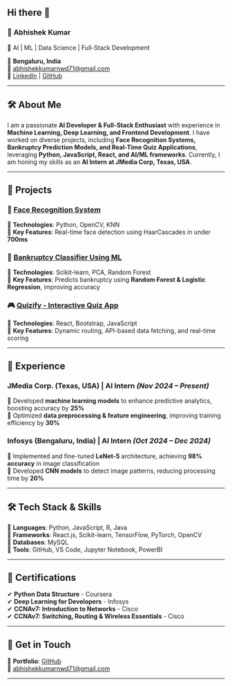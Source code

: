 ## Hi there 👋

### 📌 **Abhishek Kumar**  
🚀 AI | ML | Data Science | Full-Stack Development  

📍 **Bengaluru, India**  
📧 [abhishekkumarnwd71@gmail.com](mailto:abhishekkumarnwd71@gmail.com)  
🔗 [LinkedIn](https://www.linkedin.com/in/abhishek-kumar-a26b3522a/) | [GitHub](https://github.com/abhish12345)  

---  

## 🛠 **About Me**  
I am a passionate **AI Developer & Full-Stack Enthusiast** with experience in **Machine Learning, Deep Learning, and Frontend Development**. I have worked on diverse projects, including **Face Recognition Systems, Bankruptcy Prediction Models, and Real-Time Quiz Applications**, leveraging **Python, JavaScript, React, and AI/ML frameworks**. Currently, I am honing my skills as an **AI Intern at JMedia Corp, Texas, USA**.  

---  

## 🔬 **Projects**  
### 🚀 [Face Recognition System](https://github.com/abhish12345/Smart_Attendance_using_camera)  
🔹 **Technologies**: Python, OpenCV, KNN  
🔹 **Key Features**: Real-time face detection using HaarCascades in under **700ms**  

### 🧠 [Bankruptcy Classifier Using ML](https://github.com/abhish12345/Bankruptcy)  
🔹 **Technologies**: Scikit-learn, PCA, Random Forest  
🔹 **Key Features**: Predicts bankruptcy using **Random Forest & Logistic Regression**, improving accuracy  

### 🎮 [Quizify - Interactive Quiz App](https://github.com/abhish12345/Quiz_React)  
🔹 **Technologies**: React, Bootstrap, JavaScript  
🔹 **Key Features**: Dynamic routing, API-based data fetching, and real-time scoring  

---  

## 🌟 **Experience**  
### **JMedia Corp. (Texas, USA) | AI Intern** _(Nov 2024 – Present)_  
🔹 Developed **machine learning models** to enhance predictive analytics, boosting accuracy by **25%**  
🔹 Optimized **data preprocessing & feature engineering**, improving training efficiency by **30%**  

### **Infosys (Bengaluru, India) | AI Intern** _(Oct 2024 – Dec 2024)_  
🔹 Implemented and fine-tuned **LeNet-5** architecture, achieving **98% accuracy** in image classification  
🔹 Developed **CNN models** to detect image patterns, reducing processing time by **20%**  

---  

## 🛠 **Tech Stack & Skills**  
🔹 **Languages**: Python, JavaScript, R, Java  
🔹 **Frameworks**: React.js, Scikit-learn, TensorFlow, PyTorch, OpenCV  
🔹 **Databases**: MySQL  
🔹 **Tools**: GitHub, VS Code, Jupyter Notebook, PowerBI  

---  

## 📝 **Certifications**  
✔ **Python Data Structure** - Coursera  
✔ **Deep Learning for Developers** - Infosys  
✔ **CCNAv7: Introduction to Networks** - Cisco  
✔ **CCNAv7: Switching, Routing & Wireless Essentials** - Cisco  

---  

## 💌 **Get in Touch**  
🔗 **Portfolio**: [GitHub](https://github.com/abhish12345)  
📧 [abhishekkumarnwd71@gmail.com](mailto:abhishekkumarnwd71@gmail.com)  

---

